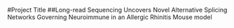 #Project Title
##Long-read Sequencing Uncovers Novel Alternative Splicing Networks Governing Neuroimmune in an Allergic Rhinitis Mouse model
